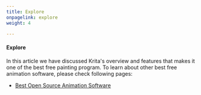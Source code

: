 ```yaml
---
title: Explore
onpagelink: explore
weight: 4

---
```


#### **Explore**

In this article we have discussed Krita's overview and features that makes it one of the best free painting program. To learn about other best free animation software, please check following pages:

- [Best Open Source Animation Software](/animation-software)
 